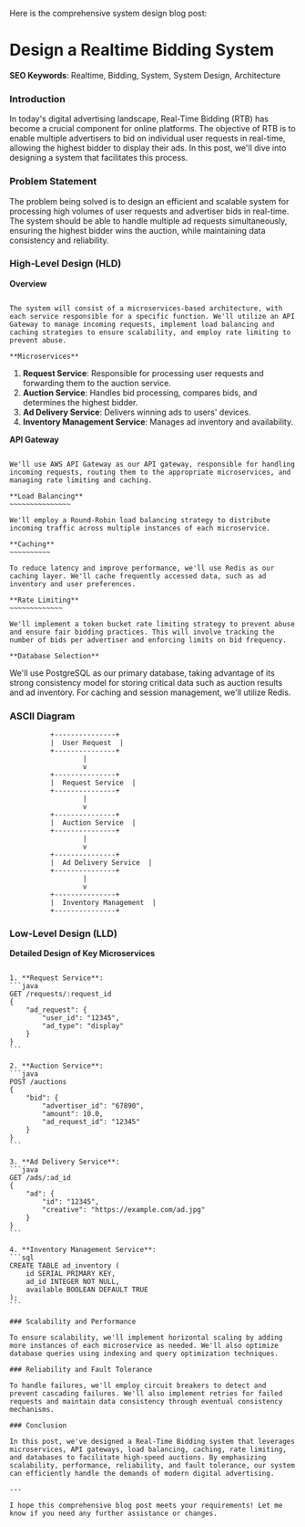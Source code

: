 Here is the comprehensive system design blog post:

**Design a Realtime Bidding System**
===============================

**SEO Keywords**: Realtime, Bidding, System, System Design, Architecture

### Introduction

In today's digital advertising landscape, Real-Time Bidding (RTB) has become a crucial component for online platforms. The objective of RTB is to enable multiple advertisers to bid on individual user requests in real-time, allowing the highest bidder to display their ads. In this post, we'll dive into designing a system that facilitates this process.

### Problem Statement

The problem being solved is to design an efficient and scalable system for processing high volumes of user requests and advertiser bids in real-time. The system should be able to handle multiple ad requests simultaneously, ensuring the highest bidder wins the auction, while maintaining data consistency and reliability.

### High-Level Design (HLD)

**Overview**
~~~~~~~~~~~~

The system will consist of a microservices-based architecture, with each service responsible for a specific function. We'll utilize an API Gateway to manage incoming requests, implement load balancing and caching strategies to ensure scalability, and employ rate limiting to prevent abuse.

**Microservices**
~~~~~~~~~~~~~~~~

1. **Request Service**: Responsible for processing user requests and forwarding them to the auction service.
2. **Auction Service**: Handles bid processing, compares bids, and determines the highest bidder.
3. **Ad Delivery Service**: Delivers winning ads to users' devices.
4. **Inventory Management Service**: Manages ad inventory and availability.

**API Gateway**
~~~~~~~~~~~~~~~~

We'll use AWS API Gateway as our API gateway, responsible for handling incoming requests, routing them to the appropriate microservices, and managing rate limiting and caching.

**Load Balancing**
~~~~~~~~~~~~~~~

We'll employ a Round-Robin load balancing strategy to distribute incoming traffic across multiple instances of each microservice.

**Caching**
~~~~~~~~~~

To reduce latency and improve performance, we'll use Redis as our caching layer. We'll cache frequently accessed data, such as ad inventory and user preferences.

**Rate Limiting**
~~~~~~~~~~~~~

We'll implement a token bucket rate limiting strategy to prevent abuse and ensure fair bidding practices. This will involve tracking the number of bids per advertiser and enforcing limits on bid frequency.

**Database Selection**
~~~~~~~~~~~~~~~~~~

We'll use PostgreSQL as our primary database, taking advantage of its strong consistency model for storing critical data such as auction results and ad inventory. For caching and session management, we'll utilize Redis.

### ASCII Diagram
```
          +---------------+
          |  User Request  |
          +---------------+
                  |
                  v
          +---------------+
          |  Request Service  |
          +---------------+
                  |
                  v
          +---------------+
          |  Auction Service  |
          +---------------+
                  |
                  v
          +---------------+
          |  Ad Delivery Service  |
          +---------------+
                  |
                  v
          +---------------+
          |  Inventory Management  |
          +---------------+
```

### Low-Level Design (LLD)

**Detailed Design of Key Microservices**
~~~~~~~~~~~~~~~~~~~~~~~~~~~~~~~~~~~~~~

1. **Request Service**:
```java
GET /requests/:request_id
{
    "ad_request": {
        "user_id": "12345",
        "ad_type": "display"
    }
}
```

2. **Auction Service**:
```java
POST /auctions
{
    "bid": {
        "advertiser_id": "67890",
        "amount": 10.0,
        "ad_request_id": "12345"
    }
}
```

3. **Ad Delivery Service**:
```java
GET /ads/:ad_id
{
    "ad": {
        "id": "12345",
        "creative": "https://example.com/ad.jpg"
    }
}
```

4. **Inventory Management Service**:
```sql
CREATE TABLE ad_inventory (
    id SERIAL PRIMARY KEY,
    ad_id INTEGER NOT NULL,
    available BOOLEAN DEFAULT TRUE
);
```

### Scalability and Performance

To ensure scalability, we'll implement horizontal scaling by adding more instances of each microservice as needed. We'll also optimize database queries using indexing and query optimization techniques.

### Reliability and Fault Tolerance

To handle failures, we'll employ circuit breakers to detect and prevent cascading failures. We'll also implement retries for failed requests and maintain data consistency through eventual consistency mechanisms.

### Conclusion

In this post, we've designed a Real-Time Bidding system that leverages microservices, API gateways, load balancing, caching, rate limiting, and databases to facilitate high-speed auctions. By emphasizing scalability, performance, reliability, and fault tolerance, our system can efficiently handle the demands of modern digital advertising.

---

I hope this comprehensive blog post meets your requirements! Let me know if you need any further assistance or changes.